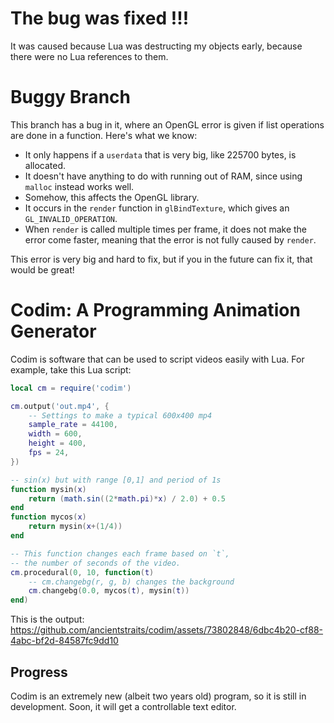 # The bug was fixed !!!
It was caused because Lua was destructing my objects early, because there were no Lua references to them.

# Buggy Branch
This branch has a bug in it, where an OpenGL error is given if list operations are done in a function.
Here's what we know:
- It only happens if a `userdata` that is very big, like 225700 bytes, is allocated.
- It doesn't have anything to do with running out of RAM, since using `malloc` instead works well.
- Somehow, this affects the OpenGL library.
- It occurs in the `render` function in `glBindTexture`, which gives an `GL_INVALID_OPERATION`.
- When `render` is called multiple times per frame, it does not make the error come faster, meaning that the error is not fully caused by `render`.

This error is very big and hard to fix, but if you in the future can fix it, that would be great!

# Codim: A Programming Animation Generator
Codim is software that can be used to script videos easily with Lua.
For example, take this Lua script:
```lua
local cm = require('codim')

cm.output('out.mp4', {
	-- Settings to make a typical 600x400 mp4
	sample_rate = 44100,
	width = 600,
	height = 400,
	fps = 24,
})

-- sin(x) but with range [0,1] and period of 1s
function mysin(x)
	return (math.sin((2*math.pi)*x) / 2.0) + 0.5
end
function mycos(x)
	return mysin(x+(1/4))
end

-- This function changes each frame based on `t`,
-- the number of seconds of the video.
cm.procedural(0, 10, function(t)
	-- cm.changebg(r, g, b) changes the background
	cm.changebg(0.0, mycos(t), mysin(t))
end)

```

This is the output:
https://github.com/ancientstraits/codim/assets/73802848/6dbc4b20-cf88-4abc-bf2d-84587fc9dd10

## Progress
Codim is an extremely new (albeit two years old) program, so it
is still in development. Soon, it will get a controllable text editor.

